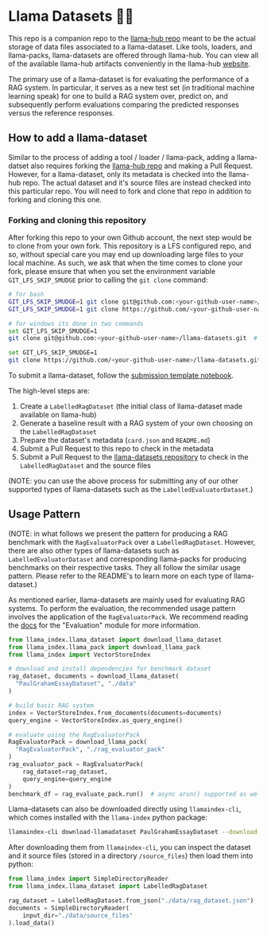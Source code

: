 # Llama Datasets 🦙📝

This repo is a companion repo to the [llama-hub repo](https://github.com/run-llama/llama-hub)
meant to be the actual storage of data files associated to a llama-dataset. Like
tools, loaders, and llama-packs, llama-datasets are offered through llama-hub. You
can view all of the available llama-hub artifacts conveniently in the llama-hub
[website](https://llamahub.ai).

The primary use of a llama-dataset is for evaluating the performance of a RAG system.
In particular, it serves as a new test set (in traditional machine learning speak)
for one to build a RAG system over, predict on, and subsequently perform evaluations
comparing the predicted responses versus the reference responses.

## How to add a llama-dataset

Similar to the process of adding a tool / loader / llama-pack, adding a llama-
datset also requires forking the [llama-hub repo](https://github.com/run-llama/llama-hub)
and making a Pull Request. However, for a llama-dataset, only its metadata is checked into the llama-hub repo.
The actual dataset and it's source files are instead checked into this particular repo.
You will need to fork and clone that repo in addition to forking and cloning this one.

### Forking and cloning this repository

After forking this repo to your own Github account, the next step would be to
clone from your own fork. This repository is a LFS configured repo, and so, without
special care you may end up downloading large files to your local machine. As such,
we ask that when the time comes to clone your fork, please ensure that when you set the
environment variable `GIT_LFS_SKIP_SMUDGE` prior to calling the `git clone`
command:

```bash
# for bash
GIT_LFS_SKIP_SMUDGE=1 git clone git@github.com:<your-github-user-name>/llama-datasets.git  # for ssh
GIT_LFS_SKIP_SMUDGE=1 git clone https://github.com/<your-github-user-name>/llama-datasets.git  # for https

# for windows its done in two commands
set GIT_LFS_SKIP_SMUDGE=1  
git clone git@github.com:<your-github-user-name>/llama-datasets.git  # for ssh

set GIT_LFS_SKIP_SMUDGE=1  
git clone https://github.com/<your-github-user-name>/llama-datasets.git  # for https
```

To submit a llama-dataset, follow the [submission template
notebook](https://github.com/run-llama/llama_index/blob/main/docs/examples/llama_dataset/ragdataset_submission_template.ipynb).

The high-level steps are:

1. Create a `LabelledRagDataset` (the initial class of llama-dataset made available on llama-hub)
2. Generate a baseline result with a RAG system of your own choosing on the
`LabelledRagDataset`
3. Prepare the dataset's metadata (`card.json` and `README.md`)
4. Submit a Pull Request to this repo to check in the metadata
5. Submit a Pull Request to the [llama-datasets repository](https://github.com/run-llama/llama-datasets) to check in the `LabelledRagDataset` and the source files

(NOTE: you can use the above process for submitting any of our other supported
types of llama-datasets such as the `LabelledEvaluatorDataset`.)

## Usage Pattern

(NOTE: in what follows we present the pattern for producing a RAG benchmark with
the `RagEvaluatorPack` over a `LabelledRagDataset`. However, there are also other
types of llama-datasets such as `LabelledEvaluatorDataset` and corresponding llama-packs
for producing benchmarks on their respective tasks. They all follow the similar
usage pattern. Please refer to the README's to learn more on each type of
llama-dataset.)

As mentioned earlier, llama-datasets are mainly used for evaluating RAG systems.
To perform the evaluation, the recommended usage pattern involves the application of the
`RagEvaluatorPack`. We recommend reading the [docs](https://docs.llamaindex.ai/en/stable/module_guides/evaluating/root.html)
for the "Evaluation" module for more information.

```python
from llama_index.llama_dataset import download_llama_dataset
from llama_index.llama_pack import download_llama_pack
from llama_index import VectorStoreIndex

# download and install dependencies for benchmark dataset
rag_dataset, documents = download_llama_dataset(
  "PaulGrahamEssayDataset", "./data"
)

# build basic RAG system
index = VectorStoreIndex.from_documents(documents=documents)
query_engine = VectorStoreIndex.as_query_engine()

# evaluate using the RagEvaluatorPack
RagEvaluatorPack = download_llama_pack(
  "RagEvaluatorPack", "./rag_evaluator_pack"
)
rag_evaluator_pack = RagEvaluatorPack(
    rag_dataset=rag_dataset,
    query_engine=query_engine
)
benchmark_df = rag_evaluate_pack.run()  # async arun() supported as well
```

Llama-datasets can also be downloaded directly using `llamaindex-cli`, which comes installed with the `llama-index` python package:

```bash
llamaindex-cli download-llamadataset PaulGrahamEssayDataset --download-dir ./data
```

After downloading them from `llamaindex-cli`, you can inspect the dataset and
it source files (stored in a directory `/source_files`) then load them into python:

```python
from llama_index import SimpleDirectoryReader
from llama_index.llama_dataset import LabelledRagDataset

rag_dataset = LabelledRagDataset.from_json("./data/rag_dataset.json")
documents = SimpleDirectoryReader(
    input_dir="./data/source_files"
).load_data()
```

